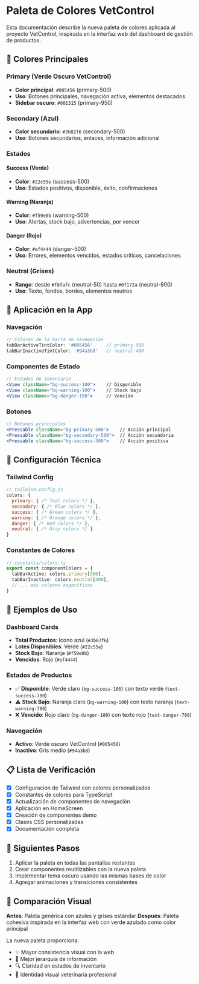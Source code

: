 # Paleta de Colores VetControl

Esta documentación describe la nueva paleta de colores aplicada al proyecto VetControl, inspirada en la interfaz web del dashboard de gestión de productos.

## 🎨 Colores Principales

### Primary (Verde Oscuro VetControl)
- **Color principal**: `#005456` (primary-500)
- **Uso**: Botones principales, navegación activa, elementos destacados
- **Sidebar oscuro**: `#001315` (primary-950)

### Secondary (Azul)
- **Color secundario**: `#3b82f6` (secondary-500)
- **Uso**: Botones secundarios, enlaces, información adicional

### Estados

#### Success (Verde)
- **Color**: `#22c55e` (success-500)
- **Uso**: Estados positivos, disponible, éxito, confirmaciones

#### Warning (Naranja)
- **Color**: `#f59e0b` (warning-500)
- **Uso**: Alertas, stock bajo, advertencias, por vencer

#### Danger (Rojo)
- **Color**: `#ef4444` (danger-500)
- **Uso**: Errores, elementos vencidos, estados críticos, cancelaciones

### Neutral (Grises)
- **Rango**: desde `#f8fafc` (neutral-50) hasta `#0f172a` (neutral-900)
- **Uso**: Texto, fondos, bordes, elementos neutros

## 📱 Aplicación en la App

### Navegación
```jsx
// Colores de la barra de navegación
tabBarActiveTintColor: '#005456'     // primary-500
tabBarInactiveTintColor: '#94a3b8'   // neutral-400
```

### Componentes de Estado
```jsx
// Estados de inventario
<View className="bg-success-100">    // Disponible
<View className="bg-warning-100">    // Stock bajo
<View className="bg-danger-100">     // Vencido
```

### Botones
```jsx
// Botones principales
<Pressable className="bg-primary-500">    // Acción principal
<Pressable className="bg-secondary-500">  // Acción secundaria
<Pressable className="bg-success-500">    // Acción positiva
```

## 🔧 Configuración Técnica

### Tailwind Config
```javascript
// tailwind.config.js
colors: {
  primary: { /* Teal colors */ },
  secondary: { /* Blue colors */ },
  success: { /* Green colors */ },
  warning: { /* Orange colors */ },
  danger: { /* Red colors */ },
  neutral: { /* Gray colors */ }
}
```

### Constantes de Colores
```typescript
// constants/colors.ts
export const componentColors = {
  tabBarActive: colors.primary[500],
  tabBarInactive: colors.neutral[400],
  // ... más colores específicos
}
```

## 🎯 Ejemplos de Uso

### Dashboard Cards
- **Total Productos**: Icono azul (`#3b82f6`)
- **Lotes Disponibles**: Verde (`#22c55e`)
- **Stock Bajo**: Naranja (`#f59e0b`)
- **Vencidos**: Rojo (`#ef4444`)

### Estados de Productos
- ✅ **Disponible**: Verde claro (`bg-success-100`) con texto verde (`text-success-700`)
- ⚠️ **Stock Bajo**: Naranja claro (`bg-warning-100`) con texto naranja (`text-warning-700`)
- ❌ **Vencido**: Rojo claro (`bg-danger-100`) con texto rojo (`text-danger-700`)

### Navegación
- **Activo**: Verde oscuro VetControl (`#005456`)
- **Inactivo**: Gris medio (`#94a3b8`)

## 📋 Lista de Verificación

- [x] Configuración de Tailwind con colores personalizados
- [x] Constantes de colores para TypeScript
- [x] Actualización de componentes de navegación
- [x] Aplicación en HomeScreen
- [x] Creación de componentes demo
- [x] Clases CSS personalizadas
- [x] Documentación completa

## 🚀 Siguientes Pasos

1. Aplicar la paleta en todas las pantallas restantes
2. Crear componentes reutilizables con la nueva paleta
3. Implementar tema oscuro usando las mismas bases de color
4. Agregar animaciones y transiciones consistentes

## 🎨 Comparación Visual

**Antes**: Paleta genérica con azules y grises estándar
**Después**: Paleta cohesiva inspirada en la interfaz web con verde azulado como color principal

La nueva paleta proporciona:
- ✨ Mayor consistencia visual con la web
- 🎯 Mejor jerarquía de información
- 🔍 Claridad en estados de inventario
- 💚 Identidad visual veterinaria profesional
